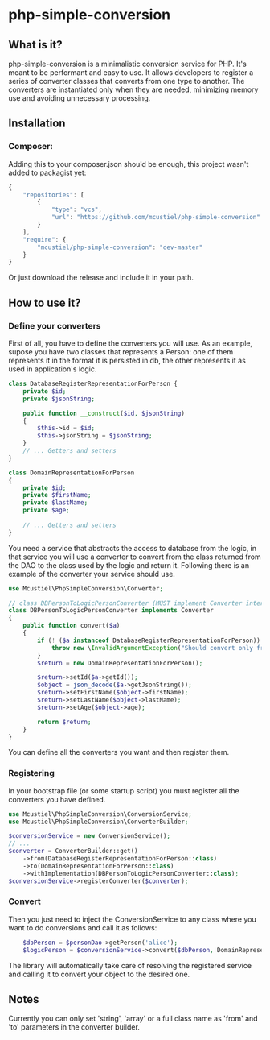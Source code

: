 php-simple-conversion
=====================

What is it?
-----------

php-simple-conversion is a minimalistic conversion service for PHP. It's meant to be performant and easy to use. It allows developers to register a series of converter classes that converts from one type to another. The converters are instantiated only when they are needed, minimizing memory use and avoiding unnecessary processing.

Installation
------------

### Composer:

Adding this to your composer.json should be enough, this project wasn't added to packagist yet:
```javascript  
{
    "repositories": [
        {
            "type": "vcs",
            "url": "https://github.com/mcustiel/php-simple-conversion"
        }
    ],
    "require": {
        "mcustiel/php-simple-conversion": "dev-master"
    }
}
```

Or just download the release and include it in your path.

How to use it?
--------------

### Define your converters

First of all, you have to define the converters you will use. As an example, supose you have two classes that represents a Person: one of them represents it in the format it is persisted in db, the other represents it as used in application's logic.

```php
class DatabaseRegisterRepresentationForPerson {
    private $id;
    private $jsonString;

    public function __construct($id, $jsonString)
    {
        $this->id = $id;
        $this->jsonString = $jsonString;
    }
    // ... Getters and setters
}

class DomainRepresentationForPerson
{
    private $id;
    private $firstName;
    private $lastName;
    private $age;
    
    // ... Getters and setters
}
```

You need a service that abstracts the access to database from the logic, in that service you will use a converter to convert from the class returned from the DAO to the class used by the logic and return it. Following there is an example of the converter your service should use. 

```php
use Mcustiel\PhpSimpleConversion\Converter;

// class DBPersonToLogicPersonConverter (MUST implement Converter interface)
class DBPersonToLogicPersonConverter implements Converter
{
    public function convert($a)
    {
        if (! ($a instanceof DatabaseRegisterRepresentationForPerson)) {
            throw new \InvalidArgumentException("Should convert only from DatabaseRegisterRepresentationForPerson");
        }
        $return = new DomainRepresentationForPerson();

        $return->setId($a->getId());
        $object = json_decode($a->getJsonString());
        $return->setFirstName($object->firstName);
        $return->setLastName($object->lastName);
        $return->setAge($object->age);

        return $return;
    }
}
```
You can define all the converters you want and then register them.

### Registering

In your bootstrap file (or some startup script) you must register all the converters you have defined.

```php
use Mcustiel\PhpSimpleConversion\ConversionService;
use Mcustiel\PhpSimpleConversion\ConverterBuilder;

$conversionService = new ConversionService();
// ...
$converter = ConverterBuilder::get()
    ->from(DatabaseRegisterRepresentationForPerson::class)
    ->to(DomainRepresentationForPerson::class)
    ->withImplementation(DBPersonToLogicPersonConverter::class);
$conversionService->registerConverter($converter);
```

### Convert

Then you just need to inject the ConversionService to any class where you want to do conversions and call it as follows:

```php
    $dbPerson = $personDao->getPerson('alice');
    $logicPerson = $conversionService->convert($dbPerson, DomainRepresentationForPerson::class);
```

The library will automatically take care of resolving the registered service and calling it to convert your object to the desired one.

Notes
-----

Currently you can only set 'string', 'array' or a full class name as 'from' and 'to' parameters in the converter builder.
